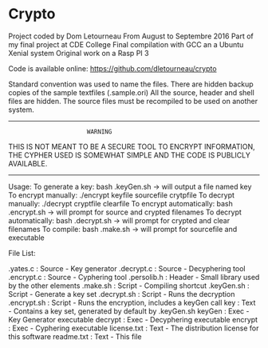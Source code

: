 # Crypto

Project coded by Dom Letourneau
From August to Septembre 2016
Part of my final project at CDE College
Final compilation with GCC an a Ubuntu Xenial system
Original work on a Rasp PI 3

Code is available online:
  https://github.com/dletourneau/crypto

Standard convention was used to name the files.
There are hidden backup copies of the sample textfiles (.sample.ori)
All the source, header and shell files are hidden.
The source files must be recompiled to be used on another system.

**************************************************************************
                          WARNING
 THIS IS NOT MEANT TO BE A SECURE TOOL TO ENCRYPT INFORMATION, THE CYPHER
 USED IS SOMEWHAT SIMPLE AND THE CODE IS PUBLICLY AVAILABLE.
**************************************************************************

Usage:
  To generate a key: bash .keyGen.sh
    -> will output a file named key
  To encrypt manually: ./encrypt keyfile sourcefile crytpfile
  To decrypt manually: ./decrypt cryptfile clearfile
  To encrypt automatically: bash .encrypt.sh
    -> will prompt for source and crypted filenames
  To decrypt automatically: bash .decrypt.sh
    -> will prompt for crypted and clear filenames
  To compile: bash .make.sh
    -> will prompt for sourcefile and executable
    
File List:

.yates.c      : Source - Key generator
.decrypt.c    : Source - Decyphering tool
.encrypt.c    : Source - Cyphering tool
.persolib.h   : Header - Small library used by the other elements
.make.sh      : Script - Compiling shortcut
.keyGen.sh    : Script - Generate a key set
.decrypt.sh   : Script - Runs the decryption
.encrypt.sh   : Script - Runs the encryption, includes a keyGen call
key           : Text - Contains a key set, generated by default by .keyGen.sh
keyGen        : Exec - Key Generator executable
decrypt       : Exec - Decyphering executable
encrypt       : Exec - Cyphering executable
license.txt   : Text - The distribution license for this software
readme.txt    : Text - This file
